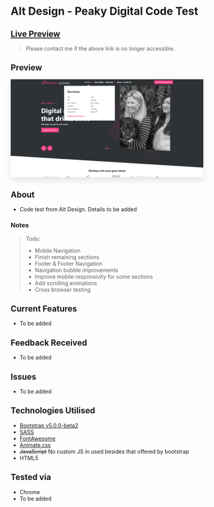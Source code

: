 # Alt Design - Peaky Digital Code Test
## [Live Preview](http://hbkr.space/projects/peakydigital)
> Please contact me if the above link is no longer accessible.

## Preview
<p align="center">
    <img src="https://github.com/henrybkr/InterviewDemos/blob/master/AltDesign%20-%20Peaky%20Digital/assets/preview.JPG" width="800" style="box-shadow: 0 0.5rem 1rem rgba(0, 0, 0, 0.1)">
</p>

## About
* Code test from Alt Design. Details to be added

### Notes
> Todo:
> * Mobile Navigation
> * Finish remaining sections
> * Footer & Footer Navigation
> * Navigation bubble improvements
> * Improve mobile responsivity for some sections
> * Add scrolling animations
> * Cross browser testing

## Current Features
* To be added

## Feedback Received
* To be added

## Issues
* To be added

## Technologies Utilised
* [Bootstrap v5.0.0-beta2](https://getbootstrap.com/)
* [SASS](https://github.com/sass/sass)
* [FontAwesome](https://fontawesome.com/)
* [Animate.css](https://github.com/animate-css/animate.css)
* ~~JavaScript~~ No custom JS in used besides that offered by bootstrap
* HTML5

## Tested via
* Chrome
* To be added